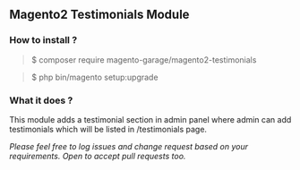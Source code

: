## Magento2 Testimonials Module

### How to install ?
  
>$ composer require magento-garage/magento2-testimonials  

>$ php bin/magento setup:upgrade

### What it does ?

This module adds a testimonial section in admin panel where admin can add testimonials which will be listed in /testimonials page.

*Please feel free to log issues and change request based on your requirements. Open to accept pull requests too.*
